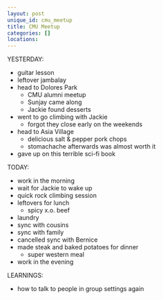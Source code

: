 ```yaml
---
layout: post
unique_id: cmu_meetup
title: CMU Meetup
categories: []
locations: 
---
```


YESTERDAY:
* guitar lesson
* leftover jambalay
* head to Dolores Park
  * CMU alumni meetup
  * Sunjay came along
  * Jackie found desserts
* went to go climbing with Jackie
  * forgot they close early on the weekends
* head to Asia Village
  * delicious salt & pepper pork chops
  * stomachache afterwards was almost worth it
* gave up on this terrible sci-fi book

TODAY:
* work in the morning
* wait for Jackie to wake up
* quick rock climbing session
* leftovers for lunch
  * spicy x.o. beef
* laundry
* sync with cousins
* sync with family
* cancelled sync with Bernice
* made steak and baked potatoes for dinner
  * super western meal
* work in the evening

LEARNINGS:
* how to talk to people in group settings again
